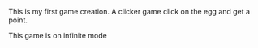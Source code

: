 This is my first game creation. A clicker game click on the egg and get a point.

This game is on infinite mode
